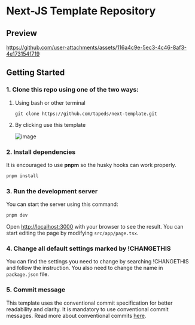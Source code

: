 # Next-JS Template Repository

## Preview

https://github.com/user-attachments/assets/116a4c9e-5ec3-4c46-8af3-4e173154f719

## Getting Started

### 1. Clone this repo using one of the two ways:

1. Using bash or other terminal

   ```
   git clone https://github.com/tapeds/next-template.git
   ```

2. By clicking use this template

   ![image](https://github.com/tapeds/next-template/assets/111473015/37e9ec9c-cae4-4ccf-b048-f4bf195a6bb1)

### 2. Install dependencies

It is encouraged to use **pnpm** so the husky hooks can work properly.

```bash
pnpm install
```

### 3. Run the development server

You can start the server using this command:

```bash
pnpm dev
```

Open [http://localhost:3000](http://localhost:3000) with your browser to see the result. You can start editing the page by modifying `src/app/page.tsx`.

### 4. Change all default settings marked by !CHANGETHIS

You can find the settings you need to change by searching !CHANGETHIS and follow the instruction. You also need to change the name in `package.json` file.

### 5. Commit message

This template uses the conventional commit specification for better readability and clarity. It is mandatory to use conventional commit messages. Read more about conventional commits [here](https://www.conventionalcommits.org/en/v1.0.0/).
